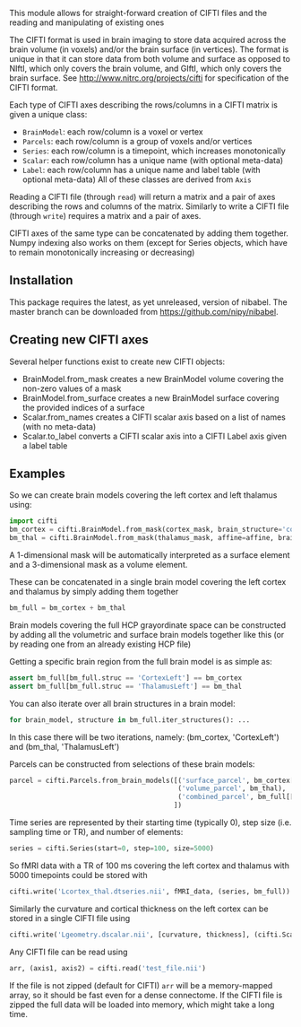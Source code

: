 This module allows for straight-forward creation of CIFTI files and the reading and manipulating of existing ones

The CIFTI format is used in brain imaging to store data acquired across the brain volume (in voxels) and/or 
the brain surface (in vertices). The format is unique in that it can store data from both volume and 
surface as opposed to NIftI, which only covers the brain volume, and GIftI, which only covers the brain surface. 
See http://www.nitrc.org/projects/cifti for specification of the CIFTI format.

Each type of CIFTI axes describing the rows/columns in a CIFTI matrix is given a unique class:
- `BrainModel`: each row/column is a voxel or vertex
- `Parcels`: each row/column is a group of voxels and/or vertices
- `Series`: each row/column is a timepoint, which increases monotonically
- `Scalar`: each row/column has a unique name (with optional meta-data)
- `Label`: each row/column has a unique name and label table (with optional meta-data)
All of these classes are derived from `Axis`

Reading a CIFTI file (through `read`) will return a matrix and a pair of axes describing the rows and columns of the matrix. 
Similarly to write a CIFTI file (through `write`) requires a matrix and a pair of axes.

CIFTI axes of the same type can be concatenated by adding them together. 
Numpy indexing also works on them (except for Series objects, which have to remain monotonically increasing or decreasing)

Installation
------------
This package requires the latest, as yet unreleased, version of nibabel. 
The master branch can be downloaded from https://github.com/nipy/nibabel.


Creating new CIFTI axes
-----------------------
Several helper functions exist to create new CIFTI objects:
- BrainModel.from_mask creates a new BrainModel volume covering the non-zero values of a mask
- BrainModel.from_surface creates a new BrainModel surface covering the provided indices of a surface
- Scalar.from_names creates a CIFTI scalar axis based on a list of names (with no meta-data)
- Scalar.to_label converts a CIFTI scalar axis into a CIFTI Label axis given a label table

Examples
--------
So we can create brain models covering the left cortex and left thalamus using:
```python
import cifti
bm_cortex = cifti.BrainModel.from_mask(cortex_mask, brain_structure='cortex_left')
bm_thal = cifti.BrainModel.from_mask(thalamus_mask, affine=affine, brain_structure='thalamus_left')
```
A 1-dimensional mask will be automatically interpreted as a surface element and a 3-dimensional mask as a volume element.

These can be concatenated in a single brain model covering the left cortex and thalamus by simply adding them together
```python
bm_full = bm_cortex + bm_thal
```
Brain models covering the full HCP grayordinate space can be constructed by adding all the volumetric and 
surface brain models together like this (or by reading one from an already existing HCP file)

Getting a specific brain region from the full brain model is as simple as:
```python
assert bm_full[bm_full.struc == 'CortexLeft'] == bm_cortex
assert bm_full[bm_full.struc == 'ThalamusLeft'] == bm_thal
```

You can also iterate over all brain structures in a brain model:
```python
for brain_model, structure in bm_full.iter_structures(): ...
```
In this case there will be two iterations, namely: (bm_cortex, 'CortexLeft') and (bm_thal, 'ThalamusLeft')

Parcels can be constructed from selections of these brain models:
```python
parcel = cifti.Parcels.from_brain_models([('surface_parcel', bm_cortex[:100]),  # parcel containing first 100 vertices of the left cortex
                                          ('volume_parcel', bm_thal),  # parcel containing the full left thalamus
                                          ('combined_parcel', bm_full[[1, 8, 10, 19, 50, 120, 127])  # parcel containing specific indices of the full brain model
                                         ])
```

Time series are represented by their starting time (typically 0), step size (i.e. sampling time or TR), and number of elements:
```python
series = cifti.Series(start=0, step=100, size=5000)
```

So fMRI data with a TR of 100 ms covering the left cortex and thalamus with 5000 timepoints could be stored with
```python
cifti.write('Lcortex_thal.dtseries.nii', fMRI_data, (series, bm_full))
```

Similarly the curvature and cortical thickness on the left cortex can be stored in a single CIFTI file using
```python
cifti.write('Lgeometry.dscalar.nii', [curvature, thickness], (cifti.Scalar.from_names(['curvature', 'thickness']), bm_full))
```

Any CIFTI file can be read using
```python
arr, (axis1, axis2) = cifti.read('test_file.nii')
```
If the file is not zipped (default for CIFTI) `arr` will be a memory-mapped array, so it should be fast even for a dense connectome. 
If the CIFTI file is zipped the full data will be loaded into memory, which might take a long time.
